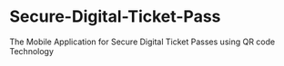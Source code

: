 # Secure-Digital-Ticket-Pass
The Mobile Application for Secure Digital Ticket Passes using QR code Technology
